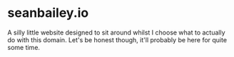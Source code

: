 
# seanbailey.io

A silly little website designed to sit around whilst I choose what to actually do with this domain. Let's be honest though, it'll probably be here for quite some time.
